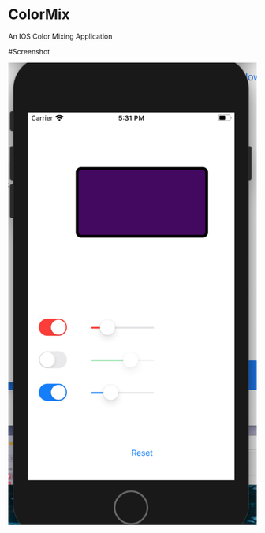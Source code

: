 # ColorMix
An IOS Color Mixing Application

#Screenshot

<img src="Screen Shot 2020-08-19 at 17.31.54.png"/>
